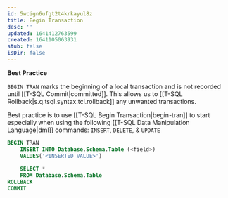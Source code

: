 ```yaml
---
id: 5wcign6ufgt2t4krkayul8z
title: Begin Transaction
desc: ''
updated: 1641412763599
created: 1641105063931
stub: false
isDir: false
---
```



**Best Practice**

`BEGIN TRAN` marks the beginning of a local transaction and is not recorded until [[T-SQL Commit|committed]]. This allows us to [[T-SQL Rollback|s.q.tsql.syntax.tcl.rollback]] any unwanted transactions. 

Best practice is to use [[T-SQL Begin Transaction|begin-tran]] to start especially when using the following [[T-SQL Data Manipulation Language|dml]] commands: `INSERT`, `DELETE`, & `UPDATE`

```sql
BEGIN TRAN
	INSERT INTO Database.Schema.Table (<field>)
	VALUES('<INSERTED VALUE>')
	
	SELECT *
	FROM Database.Schema.Table
ROLLBACK
COMMIT
```
